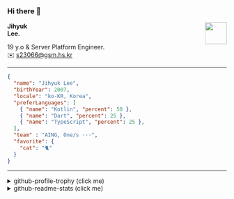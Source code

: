 ### Hi there 👋
<img src="https://github.githubassets.com/images/mona-loading-default.gif" width="50px" align="right">
</a>

**Jihyuk\
Lee.**

19 y.o & Server Platform Engineer.\
✉️ <s23066@gsm.hs.kr>

---

```json
{
  "name": "Jihyuk Lee",
  "birthYear": 2007,
  "locale": "ko-KR, Korea",
  "preferLanguages": [
    { "name": "Kotlin", "percent": 50 },
    { "name": "Dart", "percent": 25 },
    { "name": "TypeScript", "percent": 25 },
  ],
  "team" : "AING, One/s ···",
  "favorite": {
    "cat": "🐈"
  }
}
```
---
<details>
  <summary>github-profile-trophy (click me)</summary>
  
![](https://github-profile-trophy.vercel.app/?username=withJihyuk&row=1&column=8&theme=nord)
  
</details>
<details>
  <summary>github-readme-stats (click me)</summary>
  
<!--START_SECTION:waka-->
![Code Time](http://img.shields.io/badge/Code%20Time-964%20hrs%2033%20mins-blue)

![Lines of code](https://img.shields.io/badge/%EC%A0%80%EB%8A%94%20%EC%97%AC%ED%83%9C%EA%B9%8C%EC%A7%80%20-697.2%20thousand%20%EC%A4%84%EC%9D%98%20%EC%BD%94%EB%93%9C%EB%A5%BC%20%EC%9E%91%EC%84%B1%ED%96%88%EC%96%B4%EC%9A%94.-blue)

**저는 아침형 인간이에요. 🐤** 

```text
🌞 아침                     898 commits         █████░░░░░░░░░░░░░░░░░░░░   21.11 % 
🌆 낮　                     1478 commits        █████████░░░░░░░░░░░░░░░░   34.74 % 
🌃 저녁                     1530 commits        █████████░░░░░░░░░░░░░░░░   35.97 % 
🌙 밤　                     348 commits         ██░░░░░░░░░░░░░░░░░░░░░░░   08.18 % 
```


📊 **저는 이번주를 이렇게 시간을 보냈어요.** 

```text
🕑︎ Timezone: Asia/Seoul

💬 프로그래밍 언어들: 
Kotlin                   1 hr 16 mins        █████████████████████░░░░   84.80 % 
Markdown                 6 mins              ██░░░░░░░░░░░░░░░░░░░░░░░   06.94 % 
YAML                     6 mins              ██░░░░░░░░░░░░░░░░░░░░░░░   06.73 % 
Java                     1 min               ░░░░░░░░░░░░░░░░░░░░░░░░░   01.51 % 
IDEA_MODULE              0 secs              ░░░░░░░░░░░░░░░░░░░░░░░░░   00.02 % 

🔥 에디터들: 
IntelliJ IDEA            1 hr 30 mins        █████████████████████████   100.00 % 

💻 운영 체제들: 
Mac                      1 hr 30 mins        █████████████████████████   100.00 % 
```


 Last Updated on 06/09/2025 18:46:26 UTC
<!--END_SECTION:waka-->

</details>

</div>

